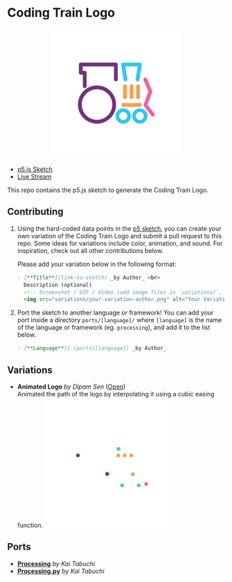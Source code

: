 # Coding Train Logo

<p align="center"><img src="logo.png" alt="The Coding Train Logo" width="300px"></p>

- [p5.js Sketch](https://editor.p5js.org/codingtrain/sketches/p599bQ3sa)
- [Live Stream](https://www.youtube.com/watch?v=d6RXcetnl20)

This repo contains the p5.js sketch to generate the Coding Train Logo.

## Contributing

1. Using the hard-coded data points in the [p5 sketch](./sketch/), you can create your own variation of the Coding Train Logo and submit a pull request to this repo. Some ideas for variations include color, animation, and sound. For inspiration, check out all other contributions below.

   Please add your variation below in the following format:

   ```md
   - [**Title**](link-to-sketch) _by Author_ <br>
     Description (optional)
     <!-- Screenshot / GIF / Video (add image files in `variations/`, optional) -->
     <img src="variations/your-variation-author.png" alt="Your Variation" width="300px">
   ```

2. Port the sketch to another language or framework! You can add your port inside a directory `ports/[language]/` where `[language]` is the name of the language or framework (eg. `processing`), and add it to the list below.

   ```md
   - [**Language**](./ports/[language]) _by Author_
   ```

## Variations

- **Animated Logo** _by Dipam Sen_ ([Open](https://editor.p5js.org/funplanet/sketches/8zZKqiyV4)) <br>
  Animated the path of the logo by interpolating it using a cubic easing function.
  <img src="variations/animated-logo-dipamsen.gif" alt="Animated Logo" width="300px">

## Ports

- [**Processing**](./ports/processing/) _by Kai Tabuchi_
- [**Processing.py**](./ports/processingpy/) _by Kai Tabuchi_
